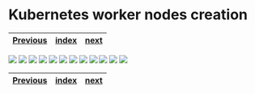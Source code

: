 # Kubernetes worker nodes creation
| [Previous](../02-vpc-creation/README.md) | [index](../README.md) | [next](../04-kubectl-install/README.md) |
| :--- | :--: | ---: |

<img src="03-k8s-nodes-create-00.png"/>
<img src="03-k8s-nodes-create-01.png"/>
<img src="03-k8s-nodes-create-02.png"/>
<img src="03-k8s-nodes-create-03.png"/>
<img src="03-k8s-nodes-create-04.png"/>
<img src="03-k8s-nodes-create-05.png"/>
<img src="03-k8s-nodes-create-06.png"/>
<img src="03-k8s-nodes-create-07.png"/>
<img src="03-k8s-nodes-create-08.png"/>
<img src="03-k8s-nodes-create-09.png"/>
<img src="03-k8s-nodes-create-10.png"/>
<img src="03-k8s-nodes-create-11.png"/>

| [Previous](../02-vpc-creation/README.md) | [index](../README.md) | [next](../04-kubectl-install/README.md) |
| :--- | :--: | ---: |